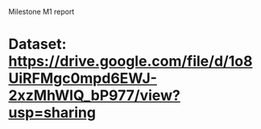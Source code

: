 Milestone M1 report

# Dataset: https://drive.google.com/file/d/1o8UiRFMgc0mpd6EWJ-2xzMhWlQ_bP977/view?usp=sharing